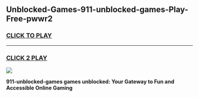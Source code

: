 
## Unblocked-Games-911-unblocked-games-Play-Free-pwwr2
<h3>
<a href="https://premium76.site?title=911-unblocked-games&ref=23A">CLICK TO PLAY</a></h3>
<hr>

<h3>
<a href="https://premium76.site?title=911-unblocked-games&ref=23A">CLICK 2 PLAY</a>
  
</h3>

<a href="https://premium76.site?title=911-unblocked-games&ref=23A"><img src="https://clearcache.store/games.png"></a>


**911-unblocked-games games unblocked: Your Gateway to Fun and Accessible Online Gaming**
